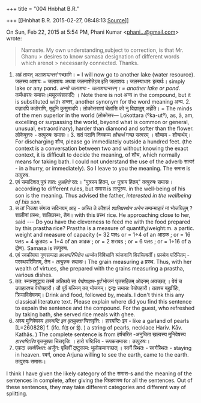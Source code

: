 +++
title = "004 Hnbhat B.R."

+++
[[Hnbhat B.R.	2015-02-27, 08:48:13 [Source](https://groups.google.com/g/samskrita/c/aX9NfXFaKuc)]]



On Sun, Feb 22, 2015 at 5:54 PM, Phani Kumar \<[phani...@gmail.com]()\> wrote:  

> Namaste. My own understanding,subject to correction, is that Mr. Ghanu > desires to know samasa designation of different words which arenot > necessarily connected. Thanks.
> > 
> > 
> >   
> > 
> > 

  

1.  अहं तावत् *जलाशयान्तरं* गच्छामि। = I will now go to another lake
    (water resource). जलस्य आशयः = जलाशयः अथवा जलमाशेतेऽत्र इति जलाशयः।
    जलस्याधारः इत्यर्थः। simply lake or any pond. *अन्यो जलाशयः -
    जलाशयान्तरम्। = another lake or pond.* कर्मधारयः
    समासः।मयूरव्यंसकादिः । Note there is not अन्य in the compound, but
    it is substituted with अन्तर, another synonym for the word meaning
    अन्य. 2.  वज्रादपि कठोराणि, मृदुनि कुसुमादपि। लोकोत्तराणां चेतांसि को नु
    विज्ञातुम् अर्हति। = The minds of the men superior in the world
    (लोकोत्तर— Lokottara (ºka-utº), as, ā, am, excelling or surpassing
    the world, beyond what is common or general, unusual,
    extraordinary), harder than diamond and softer than the flower.
    लोकेषूत्तरः - तत्पुरुषः समासः। 3.  शतं पदानि निष्क्रम्य *शौचार्थ* गच्छ सत्वरम् । शौचाय - शौचार्थम्। For
    discharging शौच, please go immediately outside a hundred feet. (the
    context is a conversation between two and without knowing the exact
    context, it is difficult to decide the meaning, of शौच, which
    normally means for taking bath. I could not understand the use of
    the adverb सत्वरं - in a hurry, or immediately). So I leave to you
    the meaning. The समास is तत्पुरुष.  
4.  एवं समादिशत् पुत्रं तात: *पुत्रहिते* रत:। "पुत्रस्य हितम्, or
    पुत्राय हितम्" तत्पुरुषः समासः। according to different rules, but
    समास is तत्पुरुष. in the well-being of his son is the meaning. Thus
    advised the father, *interested in the wellbeing of his son.*  
5.  स तां निकषा संगत्य सविनयम् आह - अस्ति ते कौशलं *शालिप्रस्थेन अनेन*
    सम्पन्माहारं मां भोजयितुम् ? शालीनां प्रस्थः, शालिप्रस्थः, तेन। with
    this प्रस्थ rice. He approaching close to her, said --- Do you have
    the cleverness to feed me with the food prepared by this prastha
    rice? Prastha is a measure of quantify/weight:m. a partic. weight
    and measure of capacity (= 32 पलs or = 1÷4 of an आढक ; or = 16 पलs =
    4 कुडवs = 1÷4 of an आढक ; or = 2 शरावs ; or = 6 पलs ; or = 1÷16 of a
    द्रोण). Samasa is तत्पुरुष.  
6.  एवं स्वकीयया गुणसम्पदा *प्रस्थपरिमितेन धान्येन* विविधानि व्यंजनानि
    विरचित्वतीं। प्रस्थेन परिमितम् - परस्थपरिमितम्, तेन - *तत्पुरुषः
    समासः*। The grain measuring a प्रस्थ. Thus, with her wealth of
    virtues, she prepared with the grains measuring a prastha, various
    dishes.  
7.  तत: स्नानशुद्धाय तस्मै अतिथये सा *पेयोपाहार-पूर्वं* भोजनं घृतसहितम्
    ओदनम् अयच्छत् । पेयं च उपाहारश्च पेयोपहारौ। तौ पूर्वं यस्मिन् तत्
    भोजनम्। द्वन्द्वः समासः पेयोपहारौ। ततश्च बहुव्रीहिः, क्रियाविशेषणम्।
    Drink and food, followed by, meals. I don't think this any classical
    literature text. Please explain where did you find this sentence to
    expain the sentence and the compound. For the guest, who refreshed
    by taking bath, she served rice meals with ghee.  
8.  अस्य मुनिवेषस्य *हारयष्टि इव वृतमुक्ता* चित्तवृत्ति:। हारयष्टिः इव -
    like a garland of pearls \[L=260828\] f. (ifc. f(इ or ई). ) a string
    of pearls, necklace Hariv. Kāv. Kathās. ) The complete sentence is
    from हर्षचरित -अनुचिता खल्वस्य मुनिवेषस्य *हारयष्टिरिव* वृत्तमुक्ता
    चित्तवृत्तिः । हारो यष्टिरिव - रूपकसमासः। तत्पुरुषः।  
9.  एकदा *स्वर्गस्थित:* अर्जुन: पृथिवीं द्रष्टुकाम: भूलोकमागच्छत् ।
    स्वर्गे स्थितः - स्वर्गस्थितः - staying in heaven. स्वर्ग, once
    Arjuna willing to see the earth, came to the earth. तत्पुरुषः समासः।

  

I think I have given the likely category of the समास-s and the meaning of the sentences in complete, after giving the विग्रहवाक्य for all the sentences. Out of these sentences, they may take different categories and different way of splitting.

  

  

